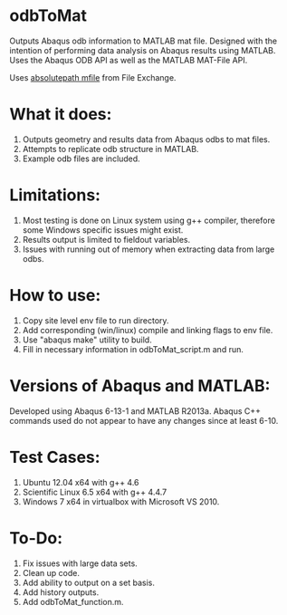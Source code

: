 odbToMat
========

Outputs Abaqus odb information to MATLAB mat file. Designed with the intention of performing data analysis on Abaqus results using MATLAB. Uses the Abaqus ODB API as well as the MATLAB MAT-File API.

Uses [absolutepath mfile](http://www.mathworks.com/matlabcentral/fileexchange/3857-absolutepath-m) from File Exchange.

What it does:
========
1. Outputs geometry and results data from Abaqus odbs to mat files.
2. Attempts to replicate odb structure in MATLAB.
3. Example odb files are included.

Limitations:
=======
1. Most testing is done on Linux system using g++ compiler, therefore some Windows specific issues might exist.
2. Results output is limited to fieldout variables.
3. Issues with running out of memory when extracting data from large odbs.

How to use:
=======
1. Copy site level env file to run directory.
2. Add corresponding (win/linux) compile and linking flags to env file.
3. Use "abaqus make" utility to build.
4. Fill in necessary information in odbToMat_script.m and run.

Versions of Abaqus and MATLAB:
====================
Developed using Abaqus 6-13-1 and MATLAB R2013a. Abaqus C++ commands used do not appear to have any changes since at least 6-10.

Test Cases:
===========
1. Ubuntu 12.04 x64 with g++ 4.6
2. Scientific Linux 6.5 x64 with g++ 4.4.7
3. Windows 7 x64 in virtualbox with Microsoft VS 2010.

To-Do:
====
1. Fix issues with large data sets.
2. Clean up code.
3. Add ability to output on a set basis.
4. Add history outputs.
5. Add odbToMat_function.m.
